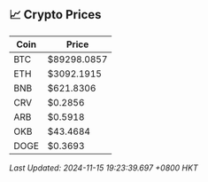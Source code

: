 ## 📈 Crypto Prices

| Coin | Price |
| ---- | ----- |
| BTC | $89298.0857 |
| ETH | $3092.1915 |
| BNB | $621.8306 |
| CRV | $0.2856 |
| ARB | $0.5918 |
| OKB | $43.4684 |
| DOGE | $0.3693 |

_Last Updated: 2024-11-15 19:23:39.697 +0800 HKT_